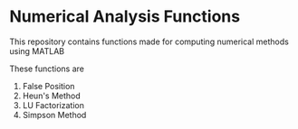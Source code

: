  # Numerical Analysis Functions
 
 This repository contains functions made for computing numerical methods using MATLAB
 
 These functions are
 
 1. False Position
 2. Heun's Method
 3. LU Factorization
 4. Simpson Method
 
